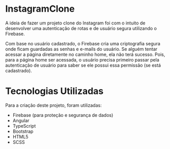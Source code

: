 # InstagramClone

A ideia de fazer um projeto clone do Instagram foi com o intuito de desenvolver uma autenticação de rotas e de usuário segura utilizando o Firebase.

Com base no usuário cadastrado, o Firebase cria uma criptografia segura onde ficam guardadas as senhas e e-mails do usuário. Se alguém tentar acessar a página diretamente no caminho home, ela não terá sucesso. Pois, para a página home ser acessada, o usuário precisa primeiro passar pela autenticação de usuário para saber se ele possui essa permissão (se está cadastrado).

# Tecnologias Utilizadas

Para a criação deste projeto, foram utilizadas:

- Firebase (para proteção e segurança de dados)
- Angular
- TypeScript
- Bootstrap
- HTML5
- SCSS
